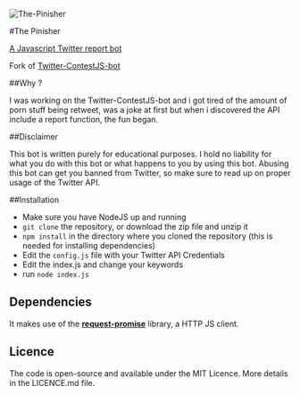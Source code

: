 ![The-Pinisher](https://framapic.org/xWLUyOV39fgD/M7xcGrg8sBBa.jpg "The Pinisher")

#The Pinisher

[A Javascript Twitter report bot](https://magnier.io/pinisher-bot-twitter)

Fork of [Twitter-ContestJS-bot](https://github.com/henhouse/Twitter-ContestJS-bot)

##Why ?

I was working on the Twitter-ContestJS-bot and i got tired of the amount of porn stuff being retweet, was a joke at first but when i discovered the API include a report function, the fun began.

##Disclaimer

This bot is written purely for educational purposes. I hold no liability for what you do with this bot or what happens to you by using this bot. Abusing this bot can get you banned from Twitter, so make sure to read up on proper usage of the Twitter API.

##Installation
 * Make sure you have NodeJS up and running
 * `git clone` the repository, or download the zip file and unzip it
 * `npm install` in the directory where you cloned the repository (this is needed for installing dependencies)
 * Edit the `config.js` file with your Twitter API Credentials
 * Edit the index.js and change your keywords
 * run `node index.js`

## Dependencies
It makes use of the <a href="https://github.com/request/request-promise"><b>request-promise</b></a> library, a HTTP JS client.


## Licence
The code is open-source and available under the MIT Licence. More details in the LICENCE.md file.
